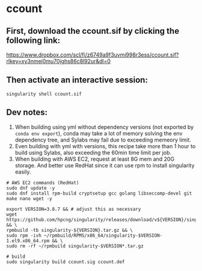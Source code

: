 # ccount

## First, download the ccount.sif by clicking the following link:
https://www.dropbox.com/scl/fi/z6749a9f3uvmi998r3ess/ccount.sif?rlkey=xy3nmej0mu70jghs86c8l92ur&dl=0

## Then activate an interactive session:
```
singularity shell ccount.sif
```

## Dev notes:
1. When building using yml without dependency versions (not exported by `conda env export`), conda may take a lot of memory solving the env dependency tree, and Sylabs may fail due to exceeding memeory limit.
2. Even building with yml with versions, this recipe take more than 1 hour to build using Sylabs, also exceeding the 60min time limit per job.
3. When building with AWS EC2, request at least 8G mem and 20G storage. And better use RedHat since it can use rpm to install singularity easily.
```
# AWS EC2 commands (RedHat)
sudo dnf update -y
sudo dnf install rpm-build cryptsetup gcc golang libseccomp-devel git make nano wget -y

export VERSION=3.8.7 && # adjust this as necessary 
wget https://github.com/hpcng/singularity/releases/download/v${VERSION}/singularity-${VERSION}.tar.gz && \
rpmbuild -tb singularity-${VERSION}.tar.gz && \
sudo rpm -ivh ~/rpmbuild/RPMS/x86_64/singularity-$VERSION-1.el9.x86_64.rpm && \
sudo rm -rf ~/rpmbuild singularity-$VERSION*.tar.gz

# build
sudo singularity build ccount.sig ccount.def
```
